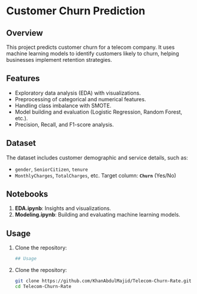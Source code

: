 # Customer Churn Prediction

## Overview
This project predicts customer churn for a telecom company. It uses machine learning models to identify customers likely to churn, helping businesses implement retention strategies.

## Features
- Exploratory data analysis (EDA) with visualizations.
- Preprocessing of categorical and numerical features.
- Handling class imbalance with SMOTE.
- Model building and evaluation (Logistic Regression, Random Forest, etc.).
- Precision, Recall, and F1-score analysis.

## Dataset
The dataset includes customer demographic and service details, such as:
- `gender`, `SeniorCitizen`, `tenure`
- `MonthlyCharges`, `TotalCharges`, etc.
Target column: **`Churn`** (Yes/No)

## Notebooks
1. **EDA.ipynb**: Insights and visualizations.
2. **Modeling.ipynb**: Building and evaluating machine learning models.

## Usage
1. Clone the repository:
   ```bash
   ## Usage
1. Clone the repository:
   ```bash
   git clone https://github.com/KhanAbdulMajid/Telecom-Churn-Rate.git
   cd Telecom-Churn-Rate

